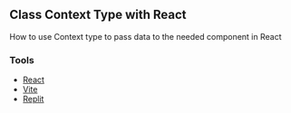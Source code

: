 ## Class Context Type with React

How to use Context type to pass  data to the needed component in React

### Tools
- [React](https://reactjs.org/)
- [Vite](https://vitejs.dev/)
- [Replit](https://replit.com/@Biademade)

